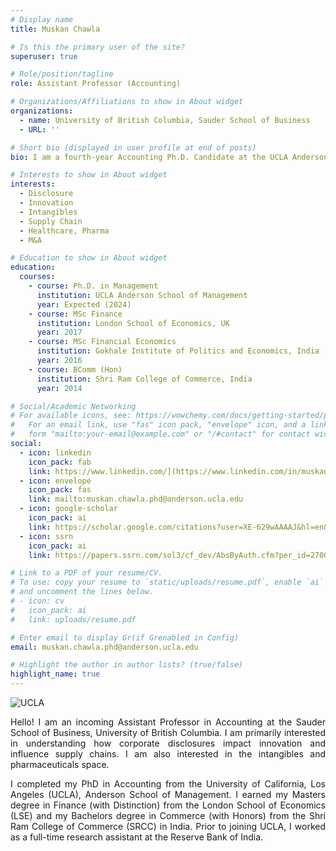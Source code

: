 ```yaml
---
# Display name
title: Muskan Chawla

# Is this the primary user of the site?
superuser: true

# Role/position/tagline
role: Assistant Professor (Accounting)

# Organizations/Affiliations to show in About widget
organizations:
  - name: University of British Columbia, Sauder School of Business
  - URL: ''

# Short bio (displayed in user profile at end of posts)
bio: I am a fourth-year Accounting Ph.D. Candidate at the UCLA Anderson School of Management.

# Interests to show in About widget
interests:
  - Disclosure
  - Innovation
  - Intangibles
  - Supply Chain
  - Healthcare, Pharma
  - M&A

# Education to show in About widget
education:
  courses:
    - course: Ph.D. in Management
      institution: UCLA Anderson School of Management
      year: Expected (2024)
    - course: MSc Finance
      institution: London School of Economics, UK
      year: 2017
    - course: MSc Financial Economics
      institution: Gokhale Institute of Politics and Economics, India
      year: 2016
    - course: BComm (Hon)
      institution: Shri Ram College of Commerce, India
      year: 2014

# Social/Academic Networking
# For available icons, see: https://wowchemy.com/docs/getting-started/page-builder/#icons
#   For an email link, use "fas" icon pack, "envelope" icon, and a link in the
#   form "mailto:your-email@example.com" or "/#contact" for contact widget.
social:
  - icon: linkedin
    icon_pack: fab
    link: https://www.linkedin.com/](https://www.linkedin.com/in/muskan-chawla-42b22ba5/
  - icon: envelope
    icon_pack: fas
    link: mailto:muskan.chawla.phd@anderson.ucla.edu
  - icon: google-scholar
    icon_pack: ai
    link: https://scholar.google.com/citations?user=XE-629wAAAAJ&hl=en&oi=ao
  - icon: ssrn
    icon_pack: ai
    link: https://papers.ssrn.com/sol3/cf_dev/AbsByAuth.cfm?per_id=2700616

# Link to a PDF of your resume/CV.
# To use: copy your resume to `static/uploads/resume.pdf`, enable `ai` icons in `params.toml`,
# and uncomment the lines below.
# - icon: cv
#   icon_pack: ai
#   link: uploads/resume.pdf

# Enter email to display Gr(if Grenabled in Config)
email: muskan.chawla.phd@anderson.ucla.edu

# Highlight the author in author lists? (true/false)
highlight_name: true
---
```

![UCLA](logo2.svg)
<DIV align="justify"> Hello! I am an incoming Assistant Professor in Accounting at the Sauder School of Business, University of British Columbia.  I am primarily interested in understanding how corporate disclosures impact innovation and influence supply chains. I am also interested in the intangibles and pharmaceuticals space. 

I completed my PhD in Accounting from the University of California, Los Angeles (UCLA), Anderson School of Management. I earned my Masters degree in Finance (with Distinction) from the London School of Economics (LSE) and my Bachelors degree in Commerce (with Honors) from the Shri Ram College of Commerce (SRCC) in India. Prior to joining UCLA, I worked as a full-time research assistant at the Reserve Bank of India. 


